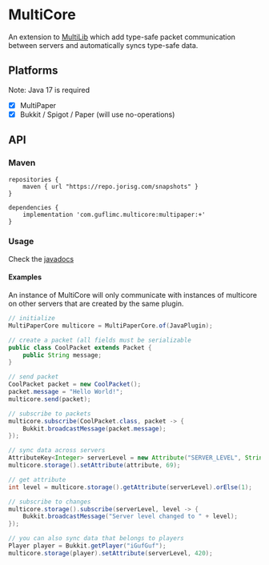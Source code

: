 # MultiCore

An extension to [MultiLib](https://github.com/MultiPaper/MultiLib) which add type-safe packet communication between servers and
automatically syncs type-safe data.

## Platforms
Note: Java 17 is required

* [x] MultiPaper
* [x] Bukkit / Spigot / Paper (will use no-operations)

## API

### Maven
```
repositories {
    maven { url "https://repo.jorisg.com/snapshots" }
}

dependencies {
    implementation 'com.guflimc.multicore:multipaper:+'
}
```

### Usage

Check the [javadocs](https://guflimc.github.io/MultiCore/)

#### Examples

An instance of MultiCore will only communicate with instances of multicore on other servers that are created by the same plugin.

```java
// initialize
MultiPaperCore multicore = MultiPaperCore.of(JavaPlugin);

// create a packet (all fields must be serializable
public class CoolPacket extends Packet {
    public String message;
}

// send packet
CoolPacket packet = new CoolPacket();
packet.message = "Hello World!";
multicore.send(packet);

// subscribe to packets
multicore.subscribe(CoolPacket.class, packet -> {
    Bukkit.broadcastMessage(packet.message);
});

// sync data across servers
AttributeKey<Integer> serverLevel = new Attribute("SERVER_LEVEL", String.class);
multicore.storage().setAttribute(attribute, 69);

// get attribute
int level = multicore.storage().getAttribute(serverLevel).orElse(1);

// subscribe to changes
multicore.storage().subscribe(serverLevel, level -> {
    Bukkit.broadcastMessage("Server level changed to " + level);
});

// you can also sync data that belongs to players
Player player = Bukkit.getPlayer("iGufGuf");
multicore.storage(player).setAttribute(serverLevel, 420);
```

